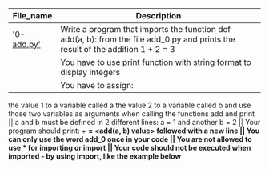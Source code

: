 File_name | Description
--- | ---
['0-add.py'](link) | Write a program that imports the function def add(a, b): from the file add_0.py and prints the result of the addition 1 + 2 = 3
 || You have to use print function with string format to display integers
 || You have to assign:
 the value 1 to a variable called a
 the value 2 to a variable called b
 and use those two variables as arguments when calling the functions add and print
 || a and b must be defined in 2 different lines: a = 1 and another b = 2
 || Your program should print: <a value> + <b value> = <add(a, b) value> followed with a new line
 || You can only use the word add_0 once in your code
 || You are not allowed to use * for importing or __import__
 || Your code should not be executed when imported - by using __import__, like the example below
